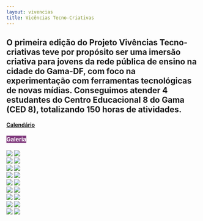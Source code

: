 ```yaml
---
layout: vivencias
title: Vicências Tecno-Criativas
---
```


## O primeira edição do Projeto Vivências Tecno-criativas teve por  propósito ser uma imersão criativa para jovens da rede pública de ensino na cidade do Gama-DF, com foco na experimentação com ferramentas tecnológicas de novas mídias. Conseguimos atender 4 estudantes do  Centro Educacional 8 do Gama (CED 8), totalizando 150 horas de atividades.

<h4> <a href="/vivencias/calendário.pdf" target="_blank">Calendário</a>
</h4>

<h4><b style="background: #803a7d; color: #fff; font-size: 15px;">Galeria</b></h4>

<!-- Gallery -->
<div class="row">
  <div class="col-lg-4 col-md-12 mb-4 mb-lg-0">
    <img
      src="/vivencias/images/1.jpeg"
      class="w-100 shadow-1-strong rounded mb-4"
    />
    <img
      src="/vivencias/images/2.jpeg"
      class="w-100 shadow-1-strong rounded mb-4"
    />
  </div>

  <div class="col-lg-4 mb-4 mb-lg-0">
    <img
      src="/vivencias/images/3.jpeg"
      class="w-100 shadow-1-strong rounded mb-4"
    />
    <img
      src="/vivencias/images/4.jpeg"
      class="w-100 shadow-1-strong rounded mb-4"
    />
  </div>

  <div class="col-lg-4 mb-4 mb-lg-0">
    <img
      src="/vivencias/images/5.jpeg"
      class="w-100 shadow-1-strong rounded mb-4"
    />
    <img
      src="/vivencias/images/6.jpeg"
      class="w-100 shadow-1-strong rounded mb-4"
    />
  </div>
  <div class="col-lg-4 mb-4 mb-lg-0">
    <img
      src="/vivencias/images/7.jpeg"
      class="w-100 shadow-1-strong rounded mb-4"
    />
    <img
      src="/vivencias/images/8.jpeg"
      class="w-100 shadow-1-strong rounded mb-4"
    />
  </div>
  <div class="col-lg-4 mb-4 mb-lg-0">
    <img
      src="/vivencias/images/9.jpeg"
      class="w-100 shadow-1-strong rounded mb-4"
    />
    <img
      src="/vivencias/images/10.jpeg"
      class="w-100 shadow-1-strong rounded mb-4"
    />
  </div>
  <div class="col-lg-4 mb-4 mb-lg-0">
    <img
      src="/vivencias/images/11.jpeg"
      class="w-100 shadow-1-strong rounded mb-4"
    />
    <img
      src="/vivencias/images/12.jpeg"
      class="w-100 shadow-1-strong rounded mb-4"
    />
  </div>
  <div class="col-lg-4 mb-4 mb-lg-0">
    <img
      src="/vivencias/images/13.jpeg"
      class="w-100 shadow-1-strong rounded mb-4"
    />
    <img
      src="/vivencias/images/14.jpeg"
      class="w-100 shadow-1-strong rounded mb-4"
    />
  </div>
  <div class="col-lg-4 mb-4 mb-lg-0">
    <img
      src="/vivencias/images/15.jpeg"
      class="w-100 shadow-1-strong rounded mb-4"
    />
    <img
      src="/vivencias/images/16.jpeg"
      class="w-100 shadow-1-strong rounded mb-4"
    />
  </div>
  <div class="col-lg-4 mb-4 mb-lg-0">
    <img
      src="/vivencias/images/17.jpeg"
      class="w-100 shadow-1-strong rounded mb-4"
    />
    <img
      src="/vivencias/images/18.jpeg"
      class="w-100 shadow-1-strong rounded mb-4"
    />
  </div>
</div>
<!-- Gallery -->


<br><br><br>

